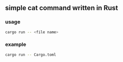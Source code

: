## simple cat command written in Rust

### usage

```bash
cargo run -- <file name>
```

### example

```bash
cargo run -- Cargo.toml
```


